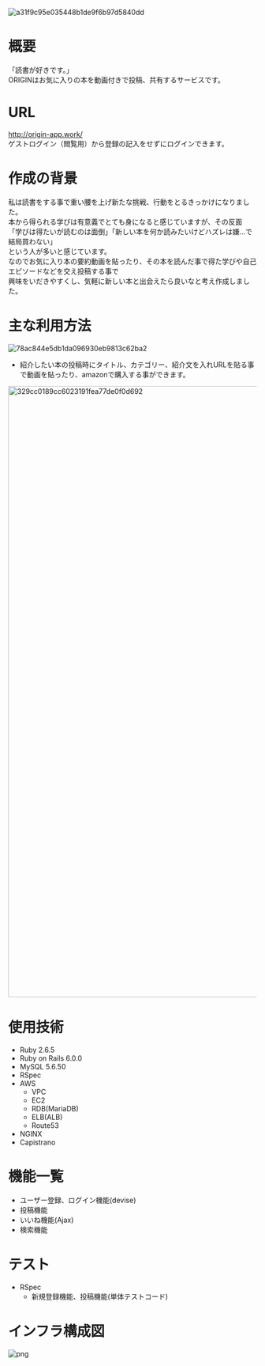 ![a31f9c95e035448b1de9f6b97d5840dd](https://user-images.githubusercontent.com/73161307/110463528-60026c80-8115-11eb-84c6-c15d15810c6c.jpg)
# 概要

「読書が好きです。」  
ORIGINはお気に入りの本を動画付きで投稿、共有するサービスです。

# URL

http://origin-app.work/  
ゲストログイン（閲覧用）から登録の記入をせずにログインできます。

# 作成の背景

私は読書をする事で重い腰を上げ新たな挑戦、行動をとるきっかけになりました。  
本から得られる学びは有意義でとても身になると感じていますが、その反面  
「学びは得たいが読むのは面倒」「新しい本を何か読みたいけどハズレは嫌...で結局買わない」  
という人が多いと感じています。  
なのでお気に入り本の要約動画を貼ったり、その本を読んだ事で得た学びや自己エピソードなどを交え投稿する事で  
興味をいだきやすくし、気軽に新しい本と出会えたら良いなと考え作成しました。  

# 主な利用方法

![78ac844e5db1da096930eb9813c62ba2](https://user-images.githubusercontent.com/73161307/110496942-5ab71900-8139-11eb-9215-6febdbe5d5a5.jpg)

* 紹介したい本の投稿時にタイトル、カテゴリー、紹介文を入れURLを貼る事で動画を貼ったり、amazonで購入する事ができます。  

<img width="1236" alt="329cc0189cc6023191fea77de0f0d692" src="https://user-images.githubusercontent.com/73161307/110497344-b2ee1b00-8139-11eb-8574-283f4e5b32ce.png">






# 使用技術

* Ruby 2.6.5  
* Ruby on Rails 6.0.0  
* MySQL 5.6.50  
* RSpec  
* AWS  
  * VPC  
  * EC2  
  * RDB(MariaDB)  
  * ELB(ALB)  
  * Route53  
* NGINX  
* Capistrano


# 機能一覧

* ユーザー登録、ログイン機能(devise)  
* 投稿機能  
* いいね機能(Ajax)  
* 検索機能

# テスト

* RSpec  
  * 新規登録機能、投稿機能(単体テストコード)

# インフラ構成図

 ![png](https://user-images.githubusercontent.com/73161307/110421743-6ecf2c00-80e1-11eb-9da1-7bf92b852ae7.png)







